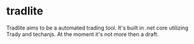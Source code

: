 # tradlite

Tradlite aims to be a automated trading tool. It's built in .net core utilizing Trady and techanjs. At the moment it's not more then a draft. 